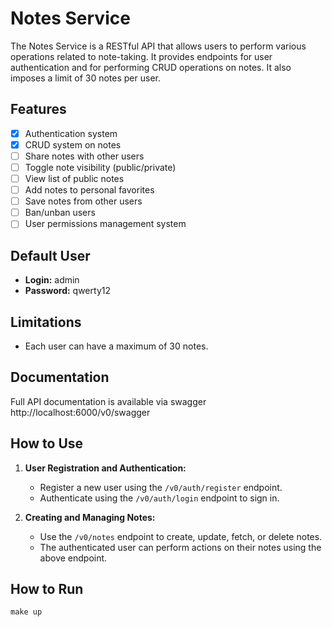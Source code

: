 # Notes Service

The Notes Service is a RESTful API that allows users to perform various operations related to note-taking. It provides endpoints for user authentication and for performing CRUD operations on notes. It also imposes a limit of 30 notes per user.

## Features
- [x] Authentication system
- [x] CRUD system on notes
- [ ] Share notes with other users
- [ ] Toggle note visibility (public/private)
- [ ] View list of public notes
- [ ] Add notes to personal favorites
- [ ] Save notes from other users
- [ ] Ban/unban users
- [ ] User permissions management system

## Default User
- **Login:** admin
- **Password:** qwerty12

## Limitations
- Each user can have a maximum of 30 notes.

## Documentation
Full API documentation is available via swagger
http://localhost:6000/v0/swagger

## How to Use
1. **User Registration and Authentication:**
   - Register a new user using the `/v0/auth/register` endpoint.
   - Authenticate using the `/v0/auth/login` endpoint to sign in.

2. **Creating and Managing Notes:**
   - Use the `/v0/notes` endpoint to create, update, fetch, or delete notes.
   - The authenticated user can perform actions on their notes using the above endpoint.

## How to Run
```
make up
```